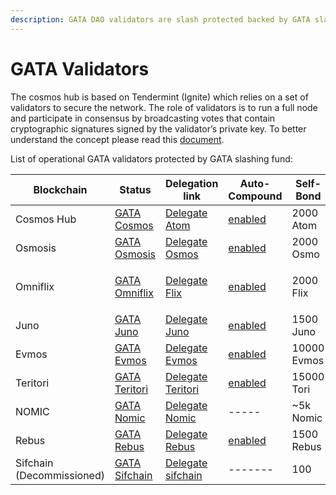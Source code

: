 ```yaml
---
description: GATA DAO validators are slash protected backed by GATA slashing fund
---
```


# GATA Validators

The cosmos hub is based on Tendermint (Ignite) which relies on a set of validators to secure the network. The role of validators is to run a full node and participate in consensus by broadcasting votes that contain cryptographic signatures signed by the validator’s private key. To better understand the concept please read this [document](https://medium.com/the-cosmos-guardian/proof-of-stake-on-cosmos-network-explained-to-my-dog-f7367297e5ae).

List of operational GATA validators protected by GATA slashing fund:

| Blockchain                 | Status                                                                                                              | Delegation link                                                                                                                                                                                                          | Auto-Compound                                                                                       | Self-Bond   | Commission |
| -------------------------- | ------------------------------------------------------------------------------------------------------------------- | ------------------------------------------------------------------------------------------------------------------------------------------------------------------------------------------------------------------------ | --------------------------------------------------------------------------------------------------- | ----------- | ---------- |
| Cosmos Hub                 | [GATA Cosmos](https://www.mintscan.io/cosmos/validators/cosmosvaloper10unx6s0cdqntvrumd5hs07rgd5ytcztqh8etw6)       | [Delegate Atom](https://wallet.keplr.app/chains/cosmos-hub?modal=validator\&chain=cosmoshub-4\&validator\_address=cosmosvaloper10unx6s0cdqntvrumd5hs07rgd5ytcztqh8etw6\&referral=true)                                   | [enabled](https://restake.app/cosmoshub/cosmosvaloper10unx6s0cdqntvrumd5hs07rgd5ytcztqh8etw6)       | 2000 Atom   | 3%         |
| Osmosis                    | [GATA Osmosis](https://www.mintscan.io/osmosis/validators/osmovaloper1d5ada26tcd24wltfakqkkdu3656k6n4chnyz8h)       | [Delegate Osmos](https://wallet.keplr.app/chains/osmosis?modal=validator\&chain=osmosis-1\&validator\_address=osmovaloper1d5ada26tcd24wltfakqkkdu3656k6n4chnyz8h\&referral=true)                                         | [enabled](https://restake.app/osmosis/osmovaloper1d5ada26tcd24wltfakqkkdu3656k6n4chnyz8h)           | 2000 Osmo   | 5%         |
| Omniflix                   | [GATA Omniflix](https://www.mintscan.io/omniflix/validators/omniflixvaloper1ffk54ch6x8xz8dztyp64j25v7lc3mrsylkjgqj) | <p><a href="https://wallet.keplr.app/chains/omniflix?modal=validator&#x26;chain=omniflixhub-1&#x26;validator_address=omniflixvaloper1ffk54ch6x8xz8dztyp64j25v7lc3mrsylkjgqj&#x26;referral=true">Delegate<br>Flix</a></p> | [enabled](https://restake.app/omniflixhub/omniflixvaloper1ffk54ch6x8xz8dztyp64j25v7lc3mrsylkjgqj)   | 2000 Flix   | 5%         |
| Juno                       | [GATA Juno](https://www.mintscan.io/evmos/validators/evmosvaloper1w9m6p7ctu4gkdsr8plle997h25rzsa96xlzfat)           | [Delegate Juno](https://wallet.keplr.app/chains/juno?modal=validator\&chain=juno-1\&validator\_address=junovaloper1yeaw3dv6jk3hr290l2tsew7rr2vjykynme37s2\&referral=true)                                                | [enabled](https://restake.app/juno/junovaloper1yeaw3dv6jk3hr290l2tsew7rr2vjykynme37s2)              | 1500 Juno   | 5%         |
| Evmos                      | [GATA Evmos](https://www.mintscan.io/evmos/validators/evmosvaloper1w9m6p7ctu4gkdsr8plle997h25rzsa96xlzfat)          | [Delegate Evmos](https://wallet.keplr.app/chains/evmos?modal=validator\&chain=evmos\_9001-2\&validator\_address=evmosvaloper1w9m6p7ctu4gkdsr8plle997h25rzsa96xlzfat\&referral=true)                                      | [enabled](https://restake.app/evmos/evmosvaloper1w9m6p7ctu4gkdsr8plle997h25rzsa96xlzfat)            | 10000 Evmos | 5%         |
| Teritori                   | [GATA Teritori](https://teritori.explorers.guru/validator/torivaloper1dyduggaqthztgm8tnk59flkeu3l3qvpzhhd6hn)       | [Delegate Teritori ](https://restake.app/teritori/torivaloper1dyduggaqthztgm8tnk59flkeu3l3qvpzhhd6hn/stake)                                                                                                              | [enabled](https://restake.app/teritori/torivaloper1dyduggaqthztgm8tnk59flkeu3l3qvpzhhd6hn/delegate) | 15000 Tori  | 5%         |
| NOMIC                      | [GATA Nomic](https://app.nomic.io/)                                                                                 | [Delegate Nomic](https://app.nomic.io/)                                                                                                                                                                                  | -----                                                                                               | \~5k Nomic  | 4%         |
| Rebus                      | [GATA Rebus](https://rebus.explorers.guru/validator/rebusvaloper1v9z8pjfgjvuj4ar97h692scm88mvwks5plmvvq)            | [Delegate Rebus](https://app.rebuschain.com/staking)                                                                                                                                                                     | [enabled](https://restake.app/rebus/rebusvaloper1v9z8pjfgjvuj4ar97h692scm88mvwks5plmvvq/delegate)   | 1500 Rebus  | 5%         |
| Sifchain (Decommissioned)  | [GATA Sifchain](https://www.mintscan.io/sifchain/validators/sifvaloper1u453cen62m939v548nfql54zl886a9zy7ggzqq)      | [Delegate sifchain](https://wallet.keplr.app/#/sifchain/stake?modal=detail\&chainId=sifchain-1\&validator=sifvaloper1u453cen62m939v548nfql54zl886a9zy7ggzqq)                                                             | -------                                                                                             | 100         | 5%         |

##
